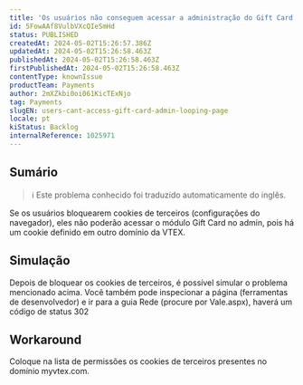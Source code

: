 ```yaml
---
title: 'Os usuários não conseguem acessar a administração do Gift Card (página em loop)'
id: 5FowAAf8VulbVXcQIeSmHd
status: PUBLISHED
createdAt: 2024-05-02T15:26:57.386Z
updatedAt: 2024-05-02T15:26:58.463Z
publishedAt: 2024-05-02T15:26:58.463Z
firstPublishedAt: 2024-05-02T15:26:58.463Z
contentType: knownIssue
productTeam: Payments
author: 2mXZkbi0oi061KicTExNjo
tag: Payments
slugEN: users-cant-access-gift-card-admin-looping-page
locale: pt
kiStatus: Backlog
internalReference: 1025971
---
```


## Sumário

>ℹ️ Este problema conhecido foi traduzido automaticamente do inglês.


Se os usuários bloquearem cookies de terceiros (configurações do navegador), eles não poderão acessar o módulo Gift Card no admin, pois há um cookie definido em outro domínio da VTEX.

## Simulação


Depois de bloquear os cookies de terceiros, é possível simular o problema mencionado acima. Você também pode inspecionar a página (ferramentas de desenvolvedor) e ir para a guia Rede (procure por Vale.aspx), haverá um código de status 302

## Workaround


Coloque na lista de permissões os cookies de terceiros presentes no domínio myvtex.com.




